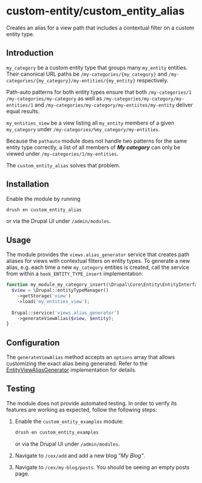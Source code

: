 # custom-entity/custom_entity_alias
Creates an alias for a view path that includes a contextual filter on a custom entity type.

## Introduction
```my_category``` be a custom entity type that groups many ```my_entity``` entities. Their canonical URL paths be ```/my-categories/{my_category}``` and ```/my-categories/{my_category}/my-entities/{my_entity}``` respectively.

Path-auto patterns for both entity types ensure that both ```/my-categories/1``` ```/my-categories/my-category``` as well as ```/my-categories/my-category/my-entities/1``` and ```/my-categories/my-category/my-entiites/my-entity``` deliver equal results.

```my_entities_view``` be a view listing all ```my_entity``` members of a given ```my_category``` under ```/my-categories/%my_category/my-entities```.

Because the ``pathauto`` module does not handle two patterns for the same entity type correctly, a list of all members of **_My category_** can only be viewed under ```/my-categories/1/my-entities```.

The ```custom_entity_alias``` solves that problem.

## Installation
Enable the module by running
```sh
drush en custom_entity_alias
```
or via the Drupal UI under ```/admin/modules```.

## Usage
The module provides the ```views.alias_generator``` service that creates path aliases for views with contextual filters on entity types. To generate a new alias, e.g. each time a new ```my_category``` entities is created, call the service from within a ```hook_ENTITY_TYPE_insert``` implementation:

```php
function my_module_my_category_insert(\Drupal\Core\Entity\EntityInterface $entity) {
  $view = \Drupal::entityTypeManager()
    ->getStorage('view')
    ->load('my_entities_view');
    
  Drupal::service('views.alias_generator')
    ->generateViewAlias($view, $entity);
}
```

## Configuration
The ```generateViewAlias``` method accepts an ```options``` array that allows customizing the exact alias being generated. Refer to the [EntityViewAliasGenerator](./src/views/EntityViewAliasGenerator.php) implementation for details.

## Testing
The module does not provide automated testing. In order to verify its features are working as expected, follow the following steps: 

1. Enable the ```custom_entity_examples``` module:

    ```sh
    drush en custom_entity_examples
    ```
    or via the Drupal UI under ```/admin/modules```.

2. Navigate to ```/cex/add``` and add a new blog _"My Blog"_.
3. Navigate to ```/cex/my-blog/posts```. You should be seeing an empty posts page.




